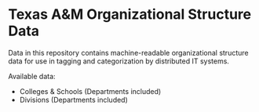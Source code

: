 # Texas A&M Organizational Structure Data

Data in this repository contains machine-readable organizational structure data for use in tagging and categorization by distributed IT systems.

Available data:

- Colleges & Schools (Departments included)
- Divisions (Departments included)
